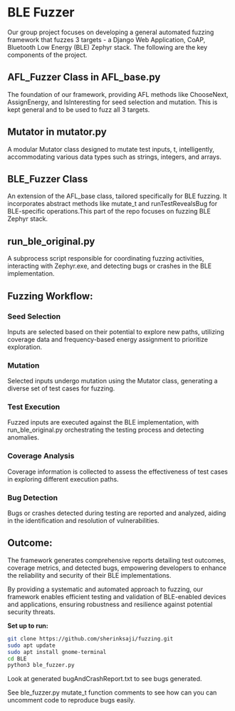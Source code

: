 # BLE Fuzzer

Our group project focuses on developing a general automated fuzzing framework that fuzzes 3 targets - a Django Web Application, CoAP, Bluetooth Low Energy (BLE) Zephyr stack. The following are the key components of the project.

## AFL_Fuzzer Class in AFL_base.py

The foundation of our framework, providing AFL methods like ChooseNext, AssignEnergy, and IsInteresting for seed selection and mutation. This is kept general and to be used to fuzz all 3 targets.

## Mutator in mutator.py

A modular Mutator class designed to mutate test inputs, t, intelligently, accommodating various data types such as strings, integers, and arrays.

## BLE_Fuzzer Class

An extension of the AFL_base class, tailored specifically for BLE fuzzing. It incorporates abstract methods like mutate_t and runTestRevealsBug for BLE-specific operations.This part of the repo focuses on fuzzing BLE Zephyr stack.

## run_ble_original.py

A subprocess script responsible for coordinating fuzzing activities, interacting with Zephyr.exe, and detecting bugs or crashes in the BLE implementation.

## Fuzzing Workflow:

### Seed Selection

Inputs are selected based on their potential to explore new paths, utilizing coverage data and frequency-based energy assignment to prioritize exploration.

### Mutation

Selected inputs undergo mutation using the Mutator class, generating a diverse set of test cases for fuzzing.

### Test Execution

Fuzzed inputs are executed against the BLE implementation, with run_ble_original.py orchestrating the testing process and detecting anomalies.

### Coverage Analysis

Coverage information is collected to assess the effectiveness of test cases in exploring different execution paths.

### Bug Detection

Bugs or crashes detected during testing are reported and analyzed, aiding in the identification and resolution of vulnerabilities.

## Outcome:

The framework generates comprehensive reports detailing test outcomes, coverage metrics, and detected bugs, empowering developers to enhance the reliability and security of their BLE implementations.

By providing a systematic and automated approach to fuzzing, our framework enables efficient testing and validation of BLE-enabled devices and applications, ensuring robustness and resilience against potential security threats.

**Set up to run:**

```bash
git clone https://github.com/sherinksaji/fuzzing.git
sudo apt update
sudo apt install gnome-terminal
cd BLE
python3 ble_fuzzer.py
```

Look at generated bugAndCrashReport.txt to see bugs generated.

See ble_fuzzer.py mutate_t function comments to see how can you can uncomment code to reproduce bugs easily.

